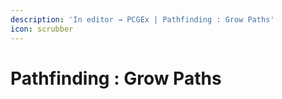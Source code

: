 ```yaml
---
description: 'In editor → PCGEx | Pathfinding : Grow Paths'
icon: scrubber
---
```


# Pathfinding : Grow Paths

